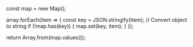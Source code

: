  const map = new Map();
  
  array.forEach(item => {
    const key = JSON.stringify(item); // Convert object to string
    if (!map.has(key)) {
      map.set(key, item);
    }
  });

  return Array.from(map.values());

